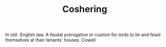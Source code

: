 ---
title: Coshering
letter: C
permalink: "/definitions/bld-coshering.html"
body: In old- English law. A feudal prerogative or custom for lords to lie and feast
  themselves at their tenants’ houses. Cowell
published_at: '2018-07-07'
source: Black's Law Dictionary 2nd Ed (1910)
layout: post
---